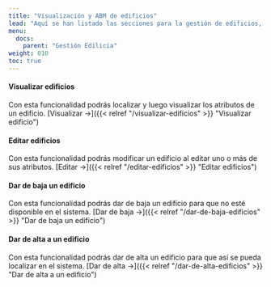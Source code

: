 ```yaml
---
title: "Visualización y ABM de edificios"
lead: "Aquí se han listado las secciones para la gestión de edificios, es decir, para su visualización, alta, baja y modificación."
menu:
  docs:
    parent: "Gestión Edilicia"
weight: 010
toc: true
---
```


#### Visualizar edificios

Con esta funcionalidad podrás localizar y luego visualizar los atributos de un edificio. [Visualizar →]({{< relref "/visualizar-edificios" >}} "Visualizar edificio")

#### Editar edificios

Con esta funcionalidad podrás modificar un edificio al editar uno o más de sus atributos. [Editar →]({{< relref "/editar-edificios" >}} "Editar edificios")

#### Dar de baja un edificio

Con esta funcionalidad podrás dar de baja un edificio para que no esté disponible en el sistema. [Dar de baja →]({{< relref "/dar-de-baja-edificios" >}} "Dar de baja un edificio")

#### Dar de alta a un edificio

Con esta funcionalidad podrás dar de alta un edificio para que así se pueda localizar en el sistema. [Dar de alta →]({{< relref "/dar-de-alta-edificios" >}} "Dar de alta a un edificio")